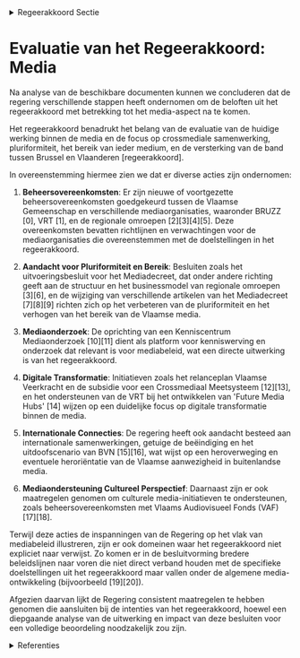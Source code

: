 

<details>
        <summary>Regeerakkoord Sectie </summary>
        <p>5.11 Media Op 31 december 2020 eindigt de huidige beheers-overeenkomst tussen VBM en de VG/VGC. Deze nieuwe beheersovereenkomst wordt voorafgegaan door een evaluatie van de huidige werking, met aandacht voor de crossmediale samenwerking, de pluriformiteit, het bereik van ieder medium en de wijze waarop de band Brussel-Vlaanderen versterkt kan worden </p>
        </details> 

# Evaluatie van het Regeerakkoord: Media

Na analyse van de beschikbare documenten kunnen we concluderen dat de regering verschillende stappen heeft ondernomen om de beloften uit het regeerakkoord met betrekking tot het media-aspect na te komen.

Het regeerakkoord benadrukt het belang van de evaluatie van de huidige werking binnen de media en de focus op crossmediale samenwerking, pluriformiteit, het bereik van ieder medium, en de versterking van de band tussen Brussel en Vlaanderen [regeerakkoord]. 

In overeenstemming hiermee zien we dat er diverse acties zijn ondernomen:

1. **Beheersovereenkomsten**: Er zijn nieuwe of voortgezette beheersovereenkomsten goedgekeurd tussen de Vlaamse Gemeenschap en verschillende mediaorganisaties, waaronder BRUZZ \[0\], VRT \[1\], en de regionale omroepen \[2\]\[3\]\[4\]\[5\]. Deze overeenkomsten bevatten richtlijnen en verwachtingen voor de mediaorganisaties die overeenstemmen met de doelstellingen in het regeerakkoord.

2. **Aandacht voor Pluriformiteit en Bereik**: Besluiten zoals het uitvoeringsbesluit voor het Mediadecreet, dat onder andere richting geeft aan de structuur en het businessmodel van regionale omroepen \[3\]\[6\], en de wijziging van verschillende artikelen van het Mediadecreet \[7\]\[8\]\[9\] richten zich op het verbeteren van de pluriformiteit en het verhogen van het bereik van de Vlaamse media.

3. **Mediaonderzoek**: De oprichting van een Kenniscentrum Mediaonderzoek \[10\]\[11\] dient als platform voor kenniswerving en onderzoek dat relevant is voor mediabeleid, wat een directe uitwerking is van het regeerakkoord.

4. **Digitale Transformatie**: Initiatieven zoals het relanceplan Vlaamse Veerkracht en de subsidie voor een Crossmediaal Meetsysteem \[12\]\[13\], en het ondersteunen van de VRT bij het ontwikkelen van 'Future Media Hubs' \[14\] wijzen op een duidelijke focus op digitale transformatie binnen de media.

5. **Internationale Connecties**: De regering heeft ook aandacht besteed aan internationale samenwerkingen, getuige de beëindiging en het uitdoofscenario van BVN \[15\]\[16\], wat wijst op een heroverweging en eventuele heroriëntatie van de Vlaamse aanwezigheid in buitenlandse media.

6. **Mediaondersteuning Cultureel Perspectief**: Daarnaast zijn er ook maatregelen genomen om culturele media-initiatieven te ondersteunen, zoals beheersovereenkomsten met Vlaams Audiovisueel Fonds (VAF) \[17\]\[18\].

Terwijl deze acties de inspanningen van de Regering op het vlak van mediabeleid illustreren, zijn er ook domeinen waar het regeerakkoord niet expliciet naar verwijst. Zo komen er in de besluitvorming bredere beleidslijnen naar voren die niet direct verband houden met de specifieke doelstellingen uit het regeerakkoord maar vallen onder de algemene media-ontwikkeling (bijvoorbeeld \[19\]\[20\]).

Afgezien daarvan lijkt de Regering consistent maatregelen te hebben genomen die aansluiten bij de intenties van het regeerakkoord, hoewel een diepgaande analyse van de uitwerking en impact van deze besluiten voor een volledige beoordeling noodzakelijk zou zijn.

<details>
        <summary> Referenties</summary>
        **[\[0\]](https://beslissingenvlaamseregering.vlaanderen.be/?search=Overeenkomt%20met%20BRUZZ%20voor%20de%20periode%202021-2025&dateOption=select&startDate=2020-12-18T09%3A00%3A00Z&endDate=2020-12-18T09%3A00%3A00Z)** : **(2020-12-18)** Overeenkomt met BRUZZ voor de periode 2021-2025 

**[\[1\]](https://beslissingenvlaamseregering.vlaanderen.be/?search=Beheersovereenkomst%202021-2025%20VRT&dateOption=select&startDate=2020-12-10T13%3A00%3A00Z&endDate=2020-12-10T13%3A00%3A00Z)** : **(2020-12-10)** Beheersovereenkomst 2021-2025 VRT 

**[\[2\]](https://beslissingenvlaamseregering.vlaanderen.be/?search=Samenwerkingsovereenkomst%202024-2028%20met%20de%20Vlaamse%20regionale%20televisieomroeporganisaties%20en%20addendum%20samenwerking%20en%20taken%20NORTV&dateOption=select&startDate=2023-12-15T09%3A00%3A00Z&endDate=2023-12-15T09%3A00%3A00Z)** : **(2023-12-15)** Samenwerkingsovereenkomst 2024-2028 met de Vlaamse regionale televisieomroeporganisaties en addendum samenwerking en taken NORTV 

**[\[3\]](https://beslissingenvlaamseregering.vlaanderen.be/?search=Wijziging%20Mediadecreet%3A%20toekomstperspectieven%20regionale%20televisieomroeporganisaties&dateOption=select&startDate=2023-11-23T16%3A00%3A00Z&endDate=2023-11-23T16%3A00%3A00Z)** : **(2023-11-23)** Wijziging Mediadecreet: toekomstperspectieven regionale televisieomroeporganisaties 

**[\[4\]](https://beslissingenvlaamseregering.vlaanderen.be/?search=Nieuwe%20uitvoeringsbespalingen%20Mediadecreet%20rond%20regionale%20televisieomroeporganisaties&dateOption=select&startDate=2023-06-13T12%3A00%3A00Z&endDate=2023-06-13T12%3A00%3A00Z)** : **(2023-06-13)** Nieuwe uitvoeringsbespalingen Mediadecreet rond regionale televisieomroeporganisaties 

**[\[5\]](https://beslissingenvlaamseregering.vlaanderen.be/?search=Addendum%20samenwerkingsovereenkomst%20Vlaamse%20regionale%20televisieomroeporganisaties%3A%20verlenging%20werkingsjaar%202023&dateOption=select&startDate=2023-04-28T08%3A00%3A00Z&endDate=2023-04-28T08%3A00%3A00Z)** : **(2023-04-28)** Addendum samenwerkingsovereenkomst Vlaamse regionale televisieomroeporganisaties: verlenging werkingsjaar 2023 

**[\[6\]](https://beslissingenvlaamseregering.vlaanderen.be/?search=Wijziging%20Mediadecreet%3A%20toekomstperspectieven%20regionale%20televisieomroeporganisaties&dateOption=select&startDate=2023-06-13T12%3A00%3A00Z&endDate=2023-06-13T12%3A00%3A00Z)** : **(2023-06-13)** Wijziging Mediadecreet: toekomstperspectieven regionale televisieomroeporganisaties 

**[\[7\]](https://beslissingenvlaamseregering.vlaanderen.be/?search=Wijziging%20artikels%20Mediadecreet%3A%20Governance%20VRT&dateOption=select&startDate=2022-02-04T09%3A00%3A00Z&endDate=2022-02-04T09%3A00%3A00Z)** : **(2022-02-04)** Wijziging artikels Mediadecreet: Governance VRT 

**[\[8\]](https://beslissingenvlaamseregering.vlaanderen.be/?search=Wijziging%20artikels%20Mediadecreet%3A%20Governance%20VRT&dateOption=select&startDate=2021-11-26T09%3A00%3A00Z&endDate=2021-11-26T09%3A00%3A00Z)** : **(2021-11-26)** Wijziging artikels Mediadecreet: Governance VRT 

**[\[9\]](https://beslissingenvlaamseregering.vlaanderen.be/?search=Gedeeltelijke%20uitvoering%20digitaledienstenverordening%3A%20wijziging%20Mediadecreet&dateOption=select&startDate=2023-11-10T09%3A00%3A00Z&endDate=2023-11-10T09%3A00%3A00Z)** : **(2023-11-10)** Gedeeltelijke uitvoering digitaledienstenverordening: wijziging Mediadecreet 

**[\[10\]](https://beslissingenvlaamseregering.vlaanderen.be/?search=Beheersovereenkomst%202023-2026%20Kenniscentrum%20Mediaonderzoek&dateOption=select&startDate=2022-12-09T09%3A00%3A00Z&endDate=2022-12-09T09%3A00%3A00Z)** : **(2022-12-09)** Beheersovereenkomst 2023-2026 Kenniscentrum Mediaonderzoek 

**[\[11\]](https://beslissingenvlaamseregering.vlaanderen.be/?search=Oproep%20tot%20kandidaatstelling%20voor%20een%20Kenniscentrum%20Mediaonderzoek%20%282023-2026%29&dateOption=select&startDate=2022-06-24T08%3A00%3A00Z&endDate=2022-06-24T08%3A00%3A00Z)** : **(2022-06-24)** Oproep tot kandidaatstelling voor een Kenniscentrum Mediaonderzoek (2023-2026) 

**[\[12\]](https://beslissingenvlaamseregering.vlaanderen.be/?search=Plan%20Vlaamse%20Veerkracht%3A%20subsidie%20Crossmediaal%20Meetsysteem&dateOption=select&startDate=2023-11-10T09%3A00%3A00Z&endDate=2023-11-10T09%3A00%3A00Z)** : **(2023-11-10)** Plan Vlaamse Veerkracht: subsidie Crossmediaal Meetsysteem 

**[\[13\]](https://beslissingenvlaamseregering.vlaanderen.be/?search=Plan%20Vlaamse%20Veerkracht%3A%20Digitale%20transformatie%20en%20innovatie%20Vlaamse%20Media&dateOption=select&startDate=2021-04-02T08%3A00%3A00Z&endDate=2021-04-02T08%3A00%3A00Z)** : **(2021-04-02)** Plan Vlaamse Veerkracht: Digitale transformatie en innovatie Vlaamse Media 

**[\[14\]](https://beslissingenvlaamseregering.vlaanderen.be/?search=Projectsubsidie%20aan%20Vlaamse%20Radio-%20en%20Televisieomroeporganisatie%20%28VRT%29%20voor%20%E2%80%98Future%20Media%20Hubs%E2%80%99&dateOption=select&startDate=2023-12-22T09%3A00%3A00Z&endDate=2023-12-22T09%3A00%3A00Z)** : **(2023-12-22)** Projectsubsidie aan Vlaamse Radio- en Televisieomroeporganisatie (VRT) voor ‘Future Media Hubs’ 

**[\[15\]](https://beslissingenvlaamseregering.vlaanderen.be/?search=Uitdoofscenario%20%E2%80%98Het%20Beste%20van%20Vlaanderen%20en%20Nederland%E2%80%99%20%28BVN%29&dateOption=select&startDate=2021-04-02T08%3A00%3A00Z&endDate=2021-04-02T08%3A00%3A00Z)** : **(2021-04-02)** Uitdoofscenario ‘Het Beste van Vlaanderen en Nederland’ (BVN) 

**[\[16\]](https://beslissingenvlaamseregering.vlaanderen.be/?search=Uitdoofscenario%20BVN%202021%20en%20vervolgtraject%20VRT%20aanbod%20Vlamingen%20in%20het%20buitenland%202021-2025&dateOption=select&startDate=2021-06-25T08%3A00%3A00Z&endDate=2021-06-25T08%3A00%3A00Z)** : **(2021-06-25)** Uitdoofscenario BVN 2021 en vervolgtraject VRT aanbod Vlamingen in het buitenland 2021-2025 

**[\[17\]](https://beslissingenvlaamseregering.vlaanderen.be/?search=Beheersovereenkomsten%202022-2025%20vzw%20Vlaams%20Audiovisueel%20Fonds%20%28VAF%29&dateOption=select&startDate=2021-12-17T09%3A00%3A00Z&endDate=2021-12-17T09%3A00%3A00Z)** : **(2021-12-17)** Beheersovereenkomsten 2022-2025 vzw Vlaams Audiovisueel Fonds (VAF) 

**[\[18\]](https://beslissingenvlaamseregering.vlaanderen.be/?search=Plan%20Vlaamse%20Veerkracht%3A%20addendum%20beheersovereenkomsten%202018-2021%20met%20het%20Vlaams%20Audiovisueel%20Fonds%20vzw&dateOption=select&startDate=2021-04-02T08%3A00%3A00Z&endDate=2021-04-02T08%3A00%3A00Z)** : **(2021-04-02)** Plan Vlaamse Veerkracht: addendum beheersovereenkomsten 2018-2021 met het Vlaams Audiovisueel Fonds vzw 

**[\[19\]](https://beslissingenvlaamseregering.vlaanderen.be/?search=Beheersovereenkomst%202021-2025%20met%20Consortium%20Milieugezondheidszorg&dateOption=select&startDate=2021-04-23T08%3A00%3A00Z&endDate=2021-04-23T08%3A00%3A00Z)** : **(2021-04-23)** Beheersovereenkomst 2021-2025 met Consortium Milieugezondheidszorg 

**[\[20\]](https://beslissingenvlaamseregering.vlaanderen.be/?search=Hertekening%20organisatie%20Vlaamse%20Regulator%20voor%20de%20Media%20%28VRM%29%20in%20kader%20van%20bijkomende%20taken&dateOption=select&startDate=2023-11-23T16%3A00%3A00Z&endDate=2023-11-23T16%3A00%3A00Z)** : **(2023-11-23)** Hertekening organisatie Vlaamse Regulator voor de Media (VRM) in kader van bijkomende taken 
        </details> 

